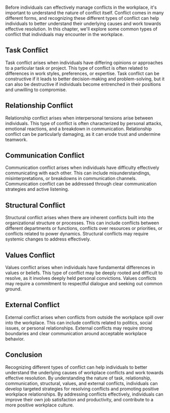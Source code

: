 
Before individuals can effectively manage conflicts in the workplace, it's important to understand the nature of conflict itself. Conflict comes in many different forms, and recognizing these different types of conflict can help individuals to better understand their underlying causes and work towards effective resolution. In this chapter, we'll explore some common types of conflict that individuals may encounter in the workplace.

Task Conflict
-------------

Task conflict arises when individuals have differing opinions or approaches to a particular task or project. This type of conflict is often related to differences in work styles, preferences, or expertise. Task conflict can be constructive if it leads to better decision-making and problem-solving, but it can also be destructive if individuals become entrenched in their positions and unwilling to compromise.

Relationship Conflict
---------------------

Relationship conflict arises when interpersonal tensions arise between individuals. This type of conflict is often characterized by personal attacks, emotional reactions, and a breakdown in communication. Relationship conflict can be particularly damaging, as it can erode trust and undermine teamwork.

Communication Conflict
----------------------

Communication conflict arises when individuals have difficulty effectively communicating with each other. This can include misunderstandings, misinterpretations, or breakdowns in communication channels. Communication conflict can be addressed through clear communication strategies and active listening.

Structural Conflict
-------------------

Structural conflict arises when there are inherent conflicts built into the organizational structure or processes. This can include conflicts between different departments or functions, conflicts over resources or priorities, or conflicts related to power dynamics. Structural conflicts may require systemic changes to address effectively.

Values Conflict
---------------

Values conflict arises when individuals have fundamental differences in values or beliefs. This type of conflict may be deeply rooted and difficult to resolve, as it involves deeply held personal convictions. Values conflicts may require a commitment to respectful dialogue and seeking out common ground.

External Conflict
-----------------

External conflict arises when conflicts from outside the workplace spill over into the workplace. This can include conflicts related to politics, social issues, or personal relationships. External conflicts may require strong boundaries and clear communication around acceptable workplace behavior.

Conclusion
----------

Recognizing different types of conflict can help individuals to better understand the underlying causes of workplace conflicts and work towards effective resolution. By understanding the nature of task, relationship, communication, structural, values, and external conflicts, individuals can develop targeted strategies for resolving conflicts and promoting positive workplace relationships. By addressing conflicts effectively, individuals can improve their own job satisfaction and productivity, and contribute to a more positive workplace culture.
